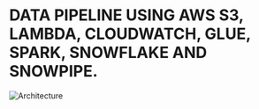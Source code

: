 # DATA PIPELINE USING AWS S3, LAMBDA, CLOUDWATCH, GLUE, SPARK, SNOWFLAKE AND SNOWPIPE.
![Architecture](https://github.com/MeenaGandham/Spotify_Datapipelines/blob/main/spotify04_usingAWSGLUE,SPARK,SNOWFLAKE/glue_spark%202.png?raw=true)
